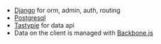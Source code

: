 - [Django](https://docs.djangoproject.com/) for orm, admin, auth, routing
- [Postgresql](http://www.postgresql.org/)
- [Tastypie](https://django-tastypie.readthedocs.org/en/latest/toc.html) for data api
- Data on the client is managed with [Backbone.js](http://backbonejs.org/)

